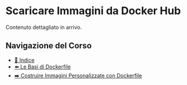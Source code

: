 # Scaricare Immagini da Docker Hub

Contenuto dettagliato in arrivo.

## Navigazione del Corso
- [📑 Indice](../../README.md)
- [⬅️ Le Basi di Dockerfile](./Dockerfile-Basics.md)
- [➡️ Costruire Immagini Personalizzate con Dockerfile](./Building-Custom-Images-with-Dockerfile.md)
